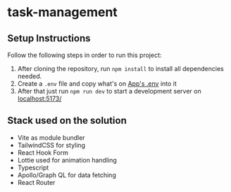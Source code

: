 # task-management

## Setup Instructions

Follow the following steps in order to run this project:

1. After cloning the repository, run `npm install` to install all dependencies needed.
2. Create a `.env` file and copy what's on [App's .env](https://pastebin.com/Mx9Lf19u) into it
3. After that just run `npm run dev` to start a development server on [localhost:5173/](http://localhost:5173/)

## Stack used on the solution

- Vite as module bundler
- TailwindCSS for styling
- React Hook Form
- Lottie used for animation handling
- Typescript
- Apollo/Graph QL for data fetching
- React Router

